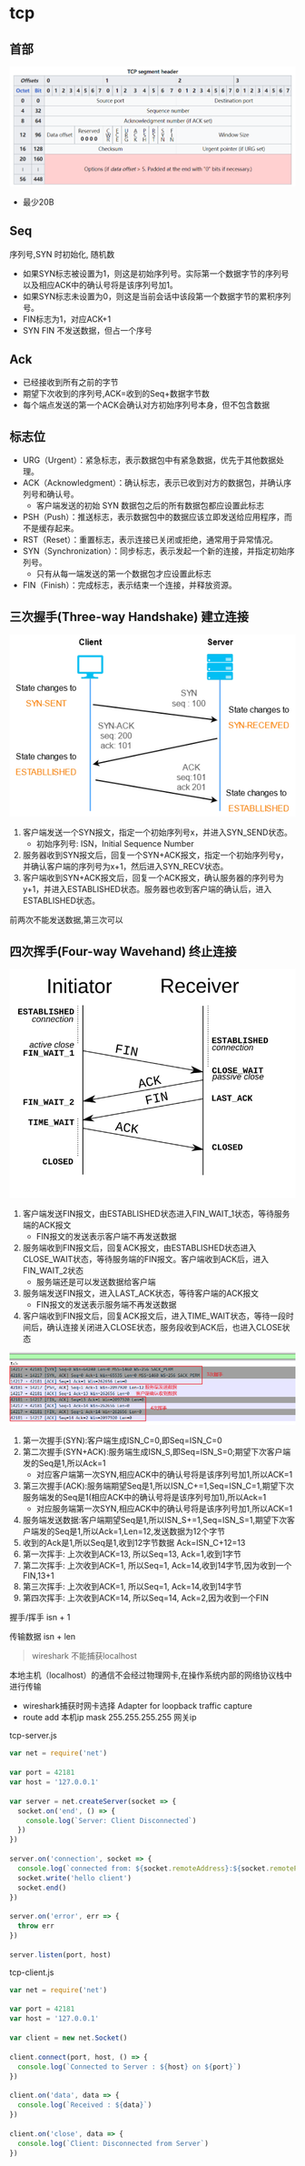 # tcp

## 首部

![img](./images/Snipaste_2023-08-14_23-23-00.png)

- 最少20B

## Seq

序列号,SYN 时初始化, 随机数

- 如果SYN标志被设置为1，则这是初始序列号。实际第一个数据字节的序列号以及相应ACK中的确认号将是该序列号加1。
- 如果SYN标志未设置为0，则这是当前会话中该段第一个数据字节的累积序列号。
- FIN标志为1，对应ACK+1
- SYN FIN 不发送数据，但占一个序号

## Ack

- 已经接收到所有之前的字节
- 期望下次收到的序列号,ACK=收到的Seq+数据字节数
- 每个端点发送的第一个ACK会确认对方初始序列号本身，但不包含数据

## 标志位

- URG（Urgent）：紧急标志，表示数据包中有紧急数据，优先于其他数据处理。
- ACK（Acknowledgment）：确认标志，表示已收到对方的数据包，并确认序列号和确认号。
  - 客户端发送的初始 SYN 数据包之后的所有数据包都应设置此标志
- PSH（Push）：推送标志，表示数据包中的数据应该立即发送给应用程序，而不是缓存起来。
- RST（Reset）：重置标志，表示连接已关闭或拒绝，通常用于异常情况。
- SYN（Synchronization）：同步标志，表示发起一个新的连接，并指定初始序列号。
  - 只有从每一端发送的第一个数据包才应设置此标志
- FIN（Finish）：完成标志，表示结束一个连接，并释放资源。

## 三次握手(Three-way Handshake) 建立连接

![img](./images/1_IE_SkdCYUrY3HyQ5U59WZg.webp)

1. 客户端发送一个SYN报文，指定一个初始序列号x，并进入SYN_SEND状态。
    - 初始序列号: ISN，Initial Sequence Number
2. 服务器收到SYN报文后，回复一个SYN+ACK报文，指定一个初始序列号y，并确认客户端的序列号为x+1，然后进入SYN_RECV状态。
3. 客户端收到SYN+ACK报文后，回复一个ACK报文，确认服务器的序列号为y+1，并进入ESTABLISHED状态。服务器也收到客户端的确认后，进入ESTABLISHED状态。

前两次不能发送数据,第三次可以

## 四次挥手(Four-way Wavehand) 终止连接

![img](./images//TCP_CLOSE.svg)

1. 客户端发送FIN报文，由ESTABLISHED状态进入FIN_WAIT_1状态，等待服务端的ACK报文
    - FIN报文的发送表示客户端不再发送数据
2. 服务端收到FIN报文后，回复ACK报文，由ESTABLISHED状态进入CLOSE_WAIT状态，等待服务端的FIN报文。客户端收到ACK后，进入FIN_WAIT_2状态
    - 服务端还是可以发送数据给客户端
3. 服务端发送FIN报文，进入LAST_ACK状态，等待客户端的ACK报文
    - FIN报文的发送表示服务端不再发送数据
4. 客户端收到FIN报文后，回复ACK报文后，进入TIME_WAIT状态，等待一段时间后，确认连接关闭进入CLOSE状态，服务段收到ACK后，也进入CLOSE状态

![img](./images/snipaste_20230815170150.png)

1. 第一次握手(SYN):客户端生成ISN_C=0,即Seq=ISN_C=0
2. 第二次握手(SYN+ACK):服务端生成ISN_S,即Seq=ISN_S=0;期望下次客户端发的Seq是1,所以Ack=1
    - 对应客户端第一次SYN,相应ACK中的确认号将是该序列号加1,所以ACK=1
3. 第三次握手(ACK):服务端期望Seq是1,所以ISN_C+=1,Seq=ISN_C=1,期望下次服务端发的Seq是1(相应ACK中的确认号将是该序列号加1),所以Ack=1
    - 对应服务端第一次SYN,相应ACK中的确认号将是该序列号加1,所以ACK=1
4. 服务端发送数据:客户端期望Seq是1,所以ISN_S+=1,Seq=ISN_S=1,期望下次客户端发的Seq是1,所以Ack=1,Len=12,发送数据为12个字节
5. 收到的Ack是1,所以Seq是1,收到12字节数据 Ack=ISN_C+12=13
6. 第一次挥手: 上次收到ACK=13, 所以Seq=13, Ack=1,收到1字节
7. 第二次挥手: 上次收到ACK=1, 所以Seq=1, Ack=14,收到14字节,因为收到一个FIN,13+1
8. 第三次挥手: 上次收到ACK=1, 所以Seq=1, Ack=14,收到14字节
8. 第四次挥手: 上次收到ACK=14, 所以Seq=14, Ack=2,因为收到一个FIN

握手/挥手 isn + 1

传输数据 isn + len

> wireshark 不能捕获localhost

本地主机（localhost）的通信不会经过物理网卡,在操作系统内部的网络协议栈中进行传输

- wireshark捕获时网卡选择 Adapter for loopback traffic capture
- route add 本机ip mask 255.255.255.255 网关ip

tcp-server.js

```js
var net = require('net')

var port = 42181
var host = '127.0.0.1'

var server = net.createServer(socket => {
  socket.on('end', () => {
    console.log(`Server: Client Disconnected`)
  })
})

server.on('connection', socket => {
  console.log(`connected from: ${socket.remoteAddress}:${socket.remotePort}`)
  socket.write('hello client')
  socket.end()
})

server.on('error', err => {
  throw err
})

server.listen(port, host)

```

tcp-client.js

```js
var net = require('net')

var port = 42181
var host = '127.0.0.1'

var client = new net.Socket()

client.connect(port, host, () => {
  console.log(`Connected to Server : ${host} on ${port}`)
})

client.on('data', data => {
  console.log(`Received : ${data}`)
})

client.on('close', data => {
  console.log(`Client: Disconnected from Server`)
})

```
